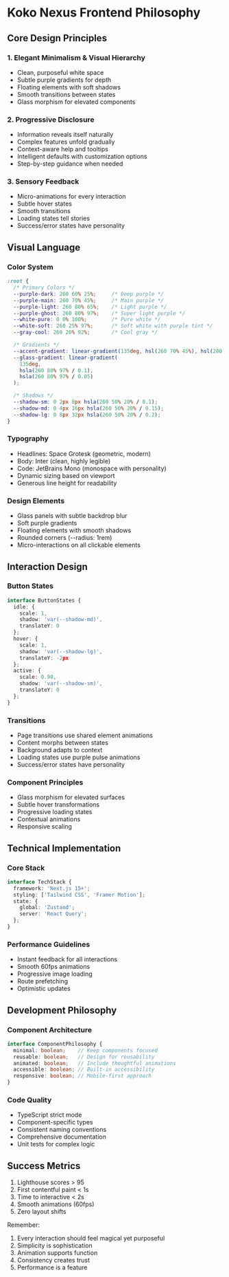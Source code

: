 # Koko Nexus Frontend Philosophy

## Core Design Principles

### 1. Elegant Minimalism & Visual Hierarchy
- Clean, purposeful white space
- Subtle purple gradients for depth
- Floating elements with soft shadows
- Smooth transitions between states
- Glass morphism for elevated components

### 2. Progressive Disclosure
- Information reveals itself naturally
- Complex features unfold gradually
- Context-aware help and tooltips
- Intelligent defaults with customization options
- Step-by-step guidance when needed

### 3. Sensory Feedback
- Micro-animations for every interaction
- Subtle hover states
- Smooth transitions
- Loading states tell stories
- Success/error states have personality

## Visual Language

### Color System
```css
:root {
  /* Primary Colors */
  --purple-dark: 260 60% 25%;     /* Deep purple */
  --purple-main: 260 70% 45%;     /* Main purple */
  --purple-light: 260 80% 65%;    /* Light purple */
  --purple-ghost: 260 80% 97%;    /* Super light purple */
  --white-pure: 0 0% 100%;        /* Pure white */
  --white-soft: 260 25% 97%;      /* Soft white with purple tint */
  --gray-cool: 260 20% 92%;       /* Cool gray */

  /* Gradients */
  --accent-gradient: linear-gradient(135deg, hsl(260 70% 45%), hsl(280 70% 55%));
  --glass-gradient: linear-gradient(
    135deg, 
    hsla(260 80% 97% / 0.1),
    hsla(260 80% 97% / 0.05)
  );

  /* Shadows */
  --shadow-sm: 0 2px 8px hsla(260 50% 20% / 0.1);
  --shadow-md: 0 4px 16px hsla(260 50% 20% / 0.15);
  --shadow-lg: 0 8px 32px hsla(260 50% 20% / 0.2);
}
```

### Typography
- Headlines: Space Grotesk (geometric, modern)
- Body: Inter (clean, highly legible)
- Code: JetBrains Mono (monospace with personality)
- Dynamic sizing based on viewport
- Generous line height for readability

### Design Elements
- Glass panels with subtle backdrop blur
- Soft purple gradients
- Floating elements with smooth shadows
- Rounded corners (--radius: 1rem)
- Micro-interactions on all clickable elements

## Interaction Design

### Button States
```typescript
interface ButtonStates {
  idle: {
    scale: 1,
    shadow: 'var(--shadow-md)',
    translateY: 0
  };
  hover: {
    scale: 1,
    shadow: 'var(--shadow-lg)',
    translateY: -2px
  };
  active: {
    scale: 0.98,
    shadow: 'var(--shadow-sm)',
    translateY: 0
  };
}
```

### Transitions
- Page transitions use shared element animations
- Content morphs between states
- Background adapts to context
- Loading states use purple pulse animations
- Success/error states have personality

### Component Principles
- Glass morphism for elevated surfaces
- Subtle hover transformations
- Progressive loading states
- Contextual animations
- Responsive scaling

## Technical Implementation

### Core Stack
```typescript
interface TechStack {
  framework: 'Next.js 15+';
  styling: ['Tailwind CSS', 'Framer Motion'];
  state: {
    global: 'Zustand';
    server: 'React Query';
  };
}
```

### Performance Guidelines
- Instant feedback for all interactions
- Smooth 60fps animations
- Progressive image loading
- Route prefetching
- Optimistic updates

## Development Philosophy

### Component Architecture
```typescript
interface ComponentPhilosophy {
  minimal: boolean;    // Keep components focused
  reusable: boolean;   // Design for reusability
  animated: boolean;   // Include thoughtful animations
  accessible: boolean; // Built-in accessibility
  responsive: boolean; // Mobile-first approach
}
```

### Code Quality
- TypeScript strict mode
- Component-specific types
- Consistent naming conventions
- Comprehensive documentation
- Unit tests for complex logic

## Success Metrics
1. Lighthouse scores > 95
2. First contentful paint < 1s
3. Time to interactive < 2s
4. Smooth animations (60fps)
5. Zero layout shifts

Remember:
1. Every interaction should feel magical yet purposeful
2. Simplicity is sophistication
3. Animation supports function
4. Consistency creates trust
5. Performance is a feature
